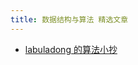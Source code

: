 ```yaml
---
title: 数据结构与算法 精选文章
---
```


- [labuladong 的算法小抄](https://labuladong.gitee.io/algo/ 'labuladong 的算法小抄')
